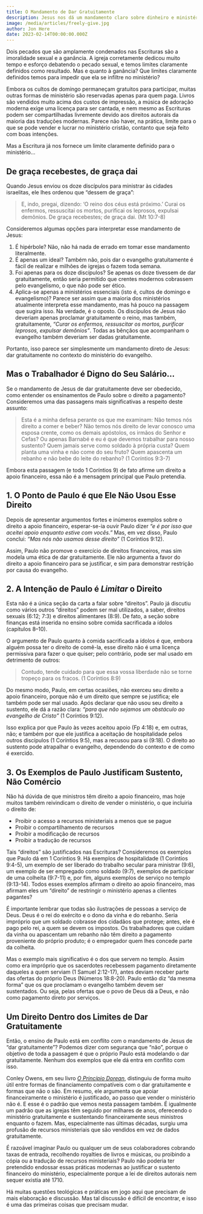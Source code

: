 ```yaml
---
title: O Mandamento de Dar Gratuitamente
description: Jesus nos dá um mandamento claro sobre dinheiro e ministério, mas ainda o seguimos hoje?
image: /media/articles/freely-give.jpg
author: Jon Here
date: 2023-02-14T00:00:00.000Z
---
```


Dois pecados que são amplamente condenados nas Escrituras são a imoralidade sexual e a ganância. A igreja corretamente dedicou muito tempo e esforço debatendo o pecado sexual, e temos limites claramente definidos como resultado. Mas e quanto à ganância? Que limites claramente definidos temos para impedir que ela se infiltre no ministério?

Embora os cultos de domingo permaneçam gratuitos para participar, muitas outras formas de ministério são reservadas apenas para quem paga. Livros são vendidos muito acima dos custos de impressão, a música de adoração moderna exige uma licença para ser cantada, e nem mesmo as Escrituras podem ser compartilhadas livremente devido aos direitos autorais da maioria das traduções modernas. Parece não haver, na prática, limite para o que se pode vender e lucrar no ministério cristão, contanto que seja feito com boas intenções.

Mas a Escritura já nos fornece um limite claramente definido para o ministério…

## De graça recebestes, de graça dai

Quando Jesus enviou os doze discípulos para ministrar às cidades israelitas, ele lhes ordenou que “dessem de graça”:

> E, indo, pregai, dizendo: ‘O reino dos céus está próximo.’ Curai os enfermos, ressuscitai os mortos, purificai os leprosos, expulsai demônios. De graça recebestes; de graça dai. (Mt 10:7-8)

Consideremos algumas opções para interpretar esse mandamento de Jesus:

 1. É hipérbole? Não, não há nada de errado em tomar esse mandamento literalmente.
 2. É apenas um ideal? Também não, pois dar o evangelho gratuitamente é fácil de realizar e milhões de igrejas o fazem toda semana.
 3. Foi apenas para os doze discípulos? Se apenas os doze tivessem de dar gratuitamente, então seria permitido que crentes modernos cobrassem pelo evangelismo, o que não pode ser ético.
 4. Aplica-se apenas a ministérios essenciais (isto é, cultos de domingo e evangelismo)? Parece ser assim que a maioria dos ministérios atualmente interpreta esse mandamento, mas há pouco na passagem que sugira isso. Na verdade, é o oposto. Os discípulos de Jesus não deveriam apenas proclamar gratuitamente o reino, mas também, gratuitamente, _“Curar os enfermos, ressuscitar os mortos, purificar leprosos, expulsar demônios”_. Todas as bênçãos que acompanham o evangelho também deveriam ser dadas gratuitamente.

Portanto, isso parece ser simplesmente um mandamento direto de Jesus: dar gratuitamente no contexto do ministério do evangelho.

## Mas o Trabalhador é Digno do Seu Salário…

Se o mandamento de Jesus de dar gratuitamente deve ser obedecido, como entender os ensinamentos de Paulo sobre o direito a pagamento? Consideremos uma das passagens mais significativas a respeito deste assunto:

> Esta é a minha defesa perante os que me examinam: Não temos nós direito a comer e beber? Não temos nós direito de levar conosco uma esposa crente, como os demais apóstolos, os irmãos do Senhor e Cefas? Ou apenas Barnabé e eu é que devemos trabalhar para nosso sustento? Quem jamais serve como soldado à própria custa? Quem planta uma vinha e não come do seu fruto? Quem apascenta um rebanho e não bebe do leite do rebanho? (1 Coríntios 9:3-7)

Embora esta passagem (e todo 1 Coríntios 9) de fato afirme um direito a apoio financeiro, essa não é a mensagem principal que Paulo pretendia.

## 1. O Ponto de Paulo é que Ele Não Usou Esse Direito

Depois de apresentar argumentos fortes e inúmeros exemplos sobre o direito a apoio financeiro, esperar-se-ia ouvir Paulo dizer _“e é por isso que aceitei apoio enquanto estive com vocês.”_ Mas, em vez disso, Paulo conclui: _“Mas nós não usamos desse direito”_ (1 Coríntios 9:12).

Assim, Paulo não promove o exercício de direitos financeiros, mas sim modela uma ética de dar gratuitamente. Ele não argumenta a favor do direito a apoio financeiro para se justificar, e sim para demonstrar restrição por causa do evangelho.

## 2. A Intenção de Paulo é _Limitar_ o Direito

Esta não é a única seção da carta a falar sobre “direitos”. Paulo já discutiu como vários outros “direitos” podem ser mal utilizados, a saber, direitos sexuais (6:12; 7:3) e direitos alimentares (8:9). De fato, a seção sobre finanças está inserida no ensino sobre comida sacrificada a ídolos (capítulos 8–10).

O argumento de Paulo quanto à comida sacrificada a ídolos é que, embora alguém possa ter o direito de comê-la, esse direito não é uma licença permissiva para fazer o que quiser; pelo contrário, pode ser mal usado em detrimento de outros:

> Contudo, tende cuidado para que essa vossa liberdade não se torne tropeço para os fracos. (1 Coríntios 8:9)

Do mesmo modo, Paulo, em certas ocasiões, não exerceu seu direito a apoio financeiro, porque não é um direito que sempre se justifica; ele também pode ser mal usado. Após declarar que não usou seu direito a sustento, ele dá a razão clara: _“para que não sejamos um obstáculo ao evangelho de Cristo”_ (1 Coríntios 9:12).

Isso explica por que Paulo às vezes aceitou apoio (Fp 4:18) e, em outras, não; e também por que ele justifica a aceitação de hospitalidade pelos outros discípulos (1 Coríntios 9:5), mas a recusou para si (9:18). O direito ao sustento pode atrapalhar o evangelho, dependendo do contexto e de como é exercido.

## 3. Os Exemplos de Paulo Justificam Sustento, Não Comércio

Não há dúvida de que ministros têm direito a apoio financeiro, mas hoje muitos também reivindicam o direito de vender o ministério, o que incluiria o direito de:

 - Proibir o acesso a recursos ministeriais a menos que se pague
 - Proibir o compartilhamento de recursos
 - Proibir a modificação de recursos
 - Proibir a tradução de recursos

Tais “direitos” são justificados nas Escrituras? Consideremos os exemplos que Paulo dá em 1 Coríntios 9. Há exemplos de hospitalidade (1 Coríntios 9:4-5), um exemplo de ser liberado do trabalho secular para ministrar (9:6), um exemplo de ser empregado como soldado (9:7), exemplos de participar de uma colheita (9:7-11) e, por fim, alguns exemplos de serviço no templo (9:13-14). Todos esses exemplos afirmam o direito ao apoio financeiro, mas afirmam eles um “direito” de restringir o ministério apenas a clientes pagantes?

É importante lembrar que todas são ilustrações de pessoas a serviço de Deus. Deus é o rei do exército e o dono da vinha e do rebanho. Seria impróprio que um soldado cobrasse dos cidadãos que protege; antes, ele é pago pelo rei, a quem se devem os impostos. Os trabalhadores que cuidam da vinha ou apascentam um rebanho não têm direito a pagamento proveniente do próprio produto; é o empregador quem lhes concede parte da colheita.

Mas o exemplo mais significativo é o dos que servem no templo. Assim como era impróprio que os sacerdotes recebessem pagamento diretamente daqueles a quem serviam (1 Samuel 2:12-17), antes deviam receber parte das ofertas do próprio Deus (Números 18:8-20). Paulo então diz “da mesma forma” que os que proclamam o evangelho também devem ser sustentados. Ou seja, pelas ofertas que o povo de Deus dá a Deus, e não como pagamento direto por serviços.

## Um Direito Dentro dos Limites de Dar Gratuitamente

Então, o ensino de Paulo está em conflito com o mandamento de Jesus de “dar gratuitamente”? Podemos dizer com segurança que “não”, porque o objetivo de toda a passagem é que o próprio Paulo está modelando o dar gratuitamente. Nenhum dos exemplos que ele dá entra em conflito com isso.

Conley Owens, em seu livro [_O Princípio Dorean_](https://thedoreanprinciple.org/), distinguiu de forma muito útil entre formas de financiamento compatíveis com o dar gratuitamente e formas que não o são. Em resumo, ele argumenta que apoiar financeiramente o ministério é justificado, ao passo que vender o ministério não é. E esse é o padrão que vemos nesta passagem também. É igualmente um padrão que as igrejas têm seguido por milhares de anos, oferecendo o ministério gratuitamente e sustentando financeiramente seus ministros enquanto o fazem. Mas, especialmente nas últimas décadas, surgiu uma profusão de recursos ministeriais que são vendidos em vez de dados gratuitamente.

É razoável imaginar Paulo ou qualquer um de seus colaboradores cobrando taxas de entrada, recolhendo royalties de livros e músicas, ou proibindo a cópia ou a tradução de recursos ministeriais? Paulo não poderia ter pretendido endossar essas práticas modernas ao justificar o sustento financeiro do ministério, especialmente porque a lei de direitos autorais nem sequer existia até 1710.

Há muitas questões teológicas e práticas em jogo aqui que precisam de mais elaboração e discussão. Mas tal discussão é difícil de encontrar, e isso é uma das primeiras coisas que precisam mudar.
